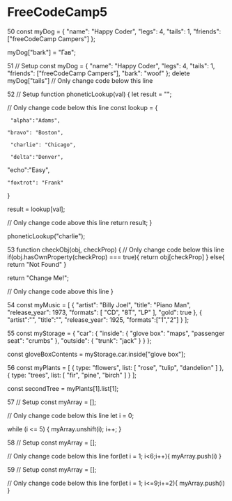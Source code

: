 # FreeCodeCamp5




50 const myDog = {
  "name": "Happy Coder",
  "legs": 4,
  "tails": 1,
  "friends": ["freeCodeCamp Campers"]
};
 
 myDog["bark"] = "Гав";


51  // Setup
const myDog = {
  "name": "Happy Coder",
  "legs": 4,
  "tails": 1,
  "friends": ["freeCodeCamp Campers"],
  "bark": "woof"
};
  delete myDog["tails"]
// Only change code below this line


52  // Setup
function phoneticLookup(val) {
  let result = "";

  // Only change code below this line
 const lookup = {
   
     "alpha":"Adams",
      
    "bravo": "Boston",
      
     "charlie": "Chicago",
     
     "delta":"Denver",
      
   "echo":"Easy",
      
    "foxtrot": "Frank"
  }

   result = lookup[val];
  

  // Only change code above this line
  return result;
}

phoneticLookup("charlie");



53  function checkObj(obj, checkProp) {
  // Only change code below this line
 if(obj.hasOwnProperty(checkProp) === true){
   return obj[checkProp]
 } else{
   return "Not Found"
 }




  return "Change Me!";
  
  // Only change code above this line
}


54   const myMusic = 
[
  {
    "artist": "Billy Joel",
    "title": "Piano Man",
    "release_year": 1973,
    "formats": [
      "CD",
      "8T",
      "LP"
    ],
    "gold": true
  },
{
"artist":"",
 "title":"",
  "release_year": 1925,
 "formats":["1","2"]
}
];


55   const myStorage = {
  "car": {
    "inside": {
      "glove box": "maps",
      "passenger seat": "crumbs"
     },
    "outside": {
      "trunk": "jack"
    }
  }
};

const gloveBoxContents = myStorage.car.inside["glove box"];



56   const myPlants = [
  {
    type: "flowers",
    list: [
      "rose",
      "tulip",
      "dandelion"
    ]
  },
  {
    type: "trees",
    list: [
      "fir",
      "pine",
      "birch"
    ]
  }
];

const secondTree = myPlants[1].list[1];




57  // Setup
const myArray = [];

// Only change code below this line
let i = 0;

while (i <= 5) {
  myArray.unshift(i);
  i++;
}


58 // Setup
const myArray = [];

// Only change code below this line
for(let i = 1; i<6;i++){
  myArray.push(i)
}


59 // Setup
const myArray = [];

// Only change code below this line
for(let i = 1; i<=9;i+=2){
  myArray.push(i)
}
